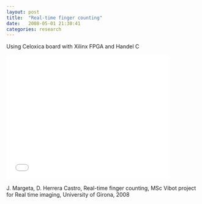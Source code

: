 ```yaml
---
layout: post
title:  "Real-time finger counting"
date:   2008-05-01 21:30:41
categories: research
---
```


Using Celoxica board with Xilinx FPGA and Handel C

<iframe width="425" height="325" src="//www.youtube.com/embed/oemHAE98QHM" frameborder="0" allowfullscreen></iframe>


J. Margeta, D. Herrera Castro, Real-time finger counting, MSc Vibot project for Real time imaging, University of Girona, 2008
